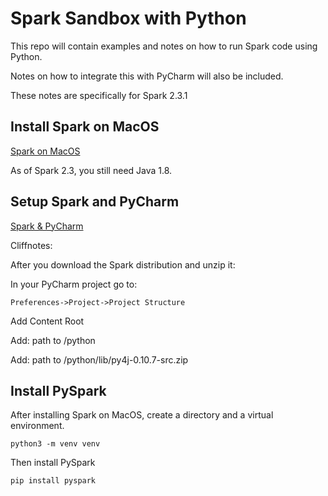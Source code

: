 # Spark Sandbox with Python

This repo will contain examples and notes on how to run Spark code using Python.

Notes on how to integrate this with PyCharm will also be included.

These notes are specifically for Spark 2.3.1


## Install Spark on MacOS
[Spark on MacOS](https://medium.com/luckspark/installing-spark-2-3-0-on-macos-high-sierra-276a127b8b85)

As of Spark 2.3, you still need Java 1.8.



## Setup Spark and PyCharm

[Spark & PyCharm](https://www.pavanpkulkarni.com/blog/12-pyspark-in-pycharm/)

Cliffnotes:

After you download the Spark distribution and unzip it:

In your PyCharm project go to:

```Preferences->Project->Project Structure```

Add Content Root

Add: path to <unzipped spark distro>/python

Add: path to <unzipped spark distro>/python/lib/py4j-0.10.7-src.zip



## Install PySpark

After installing Spark on MacOS, create a directory and a virtual environment.

```python3 -m venv venv```

Then install PySpark

```pip install pyspark```


